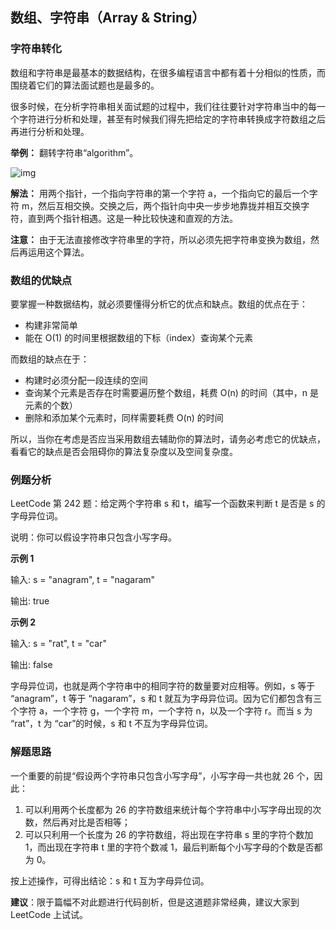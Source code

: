 ## 数组、字符串（Array & String）

### 字符串转化

数组和字符串是最基本的数据结构，在很多编程语言中都有着十分相似的性质，而围绕着它们的算法面试题也是最多的。

很多时候，在分析字符串相关面试题的过程中，我们往往要针对字符串当中的每一个字符进行分析和处理，甚至有时候我们得先把给定的字符串转换成字符数组之后再进行分析和处理。

**举例：** 翻转字符串“algorithm”。

![img](http://s0.lgstatic.com/i/image2/M01/90/CA/CgoB5l2IRiCATj5LAGJa69BtQRA357.gif)

**解法：** 用两个指针，一个指向字符串的第一个字符 a，一个指向它的最后一个字符 m，然后互相交换。交换之后，两个指针向中央一步步地靠拢并相互交换字符，直到两个指针相遇。这是一种比较快速和直观的方法。

**注意：** 由于无法直接修改字符串里的字符，所以必须先把字符串变换为数组，然后再运用这个算法。

### **数组的优缺点**

要掌握一种数据结构，就必须要懂得分析它的优点和缺点。数组的优点在于：

- 构建非常简单
- 能在 O(1) 的时间里根据数组的下标（index）查询某个元素

而数组的缺点在于：

- 构建时必须分配一段连续的空间
- 查询某个元素是否存在时需要遍历整个数组，耗费 O(n) 的时间（其中，n 是元素的个数）
- 删除和添加某个元素时，同样需要耗费 O(n) 的时间

所以，当你在考虑是否应当采用数组去辅助你的算法时，请务必考虑它的优缺点，看看它的缺点是否会阻碍你的算法复杂度以及空间复杂度。


### **例题分析**

LeetCode 第 242 题：给定两个字符串 s 和 t，编写一个函数来判断 t 是否是 s 的字母异位词。

说明：你可以假设字符串只包含小写字母。

**示例 1**

输入: s = "anagram", t = "nagaram"

输出: true

**示例 2**

输入: s = "rat", t = "car"

输出: false

字母异位词，也就是两个字符串中的相同字符的数量要对应相等。例如，s 等于 “anagram”，t 等于 “nagaram”，s 和 t 就互为字母异位词。因为它们都包含有三个字符 a，一个字符 g，一个字符 m，一个字符 n，以及一个字符 r。而当 s 为 “rat”，t 为 “car”的时候，s 和 t 不互为字母异位词。

### **解题思路**

一个重要的前提“假设两个字符串只包含小写字母”，小写字母一共也就 26 个，因此：

1.  可以利用两个长度都为 26 的字符数组来统计每个字符串中小写字母出现的次数，然后再对比是否相等；
2.  可以只利用一个长度为 26 的字符数组，将出现在字符串 s 里的字符个数加 1，而出现在字符串 t 里的字符个数减 1，最后判断每个小写字母的个数是否都为 0。

按上述操作，可得出结论：s 和 t 互为字母异位词。

**建议**：限于篇幅不对此题进行代码剖析，但是这道题非常经典，建议大家到 LeetCode 上试试。